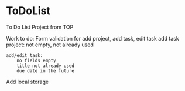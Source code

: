 # ToDoList
To Do List Project from TOP

Work to do:
Form validation for add project, add task, edit task
	add task project:
		not empty, not already used
	
	add/edit task:
		no fields empty
		title not already used
		due date in the future

Add local storage